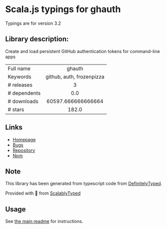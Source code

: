 
# Scala.js typings for ghauth

Typings are for version 3.2

## Library description:
Create and load persistent GitHub authentication tokens for command-line apps

|                    |                 |
| ------------------ | :-------------: |
| Full name          | ghauth |
| Keywords           | github, auth, frozenpizza |
| # releases         | 3 |
| # dependents       | 0.0 |
| # downloads        | 60597.666666666664 |
| # stars            | 182.0 |

## Links
- [Homepage](https://github.com/rvagg/ghauth)
- [Bugs](https://github.com/rvagg/ghauth/issues)
- [Repository](https://github.com/rvagg/ghauth)
- [Npm](https://www.npmjs.com/package/ghauth)
    


## Note
This library has been generated from typescript code from [DefinitelyTyped](https://definitelytyped.org).

Provided with :purple_heart: from [ScalablyTyped](https://github.com/oyvindberg/ScalablyTyped)

## Usage
See [the main readme](../../readme.md) for instructions.


